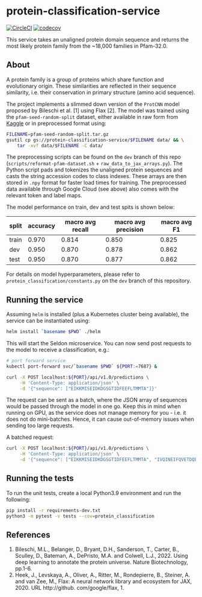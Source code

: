 # protein-classification-service

[![CircleCI](https://circleci.com/gh/BenTenmann/protein-classification-service/tree/main.svg?style=shield&circle-token=3b42235dd8a2f18865d981432d09730121915ec1)](https://circleci.com/gh/BenTenmann/protein-classification-service/tree/main)
[![codecov](https://codecov.io/gh/BenTenmann/protein-classification-service/branch/main/graph/badge.svg?token=XJYMGM5ZVK)](https://codecov.io/gh/BenTenmann/protein-classification-service)

This service takes an unaligned protein domain sequence and returns the most likely protein family from the ~18,000
families in Pfam-32.0.

## About

A protein family is a group of proteins which share function and evolutionary origin. These similarities are reflected
in their sequence similarity, i.e. their conservation in primary structure (amino acid sequence).

The project implements a slimmed down version of the `ProtCNN` model proposed by Bileschi et al. [1] using Flax [2]. The
model was trained using the `pfam-seed-random-split` dataset, either available in raw form from
[Kaggle](https://www.kaggle.com/datasets/googleai/pfam-seed-random-split) or in preprocessed format using:

```bash
FILENAME=pfam-seed-random-split.tar.gz
gsutil cp gs://protein-classification-service/$FILENAME data/ && \
    tar -xvf data/$FILENAME -C data/
```

The preprocessing scripts can be found on the `dev` branch of this repo (`scripts/reformat-pfam-dataset.sh` +
`raw_data_to_jax_arrays.py`). The Python script pads and tokenizes the unaligned protein sequences and casts the string
accession codes to class indexes. These arrays are then stored in `.npy` format for faster load times for training. The
preprocessed data available through Google Cloud (see above) also comes with the relevant token and label maps.

The model performance on train, dev and test spits is shown below:

| split | accuracy | macro avg recall | macro avg precision | macro avg F1 |
|-------|----------|------------------|---------------------|--------------|
| train | 0.970    | 0.814            | 0.850               | 0.825        |
| dev   | 0.950    | 0.870            | 0.878               | 0.862        |
| test  | 0.950    | 0.870            | 0.877               | 0.862        |

For details on model hyperparameters, please refer to `protein_classification/constants.py` on the `dev` branch of this
repository.

## Running the service

Assuming `helm` is installed (plus a Kubernetes cluster being available), the service can be instantiated using:

```bash
helm install `basename $PWD` ./helm
```
 
This will start the Seldon microservice. You can now send post requests to the model to receive a classification, e.g.:

```bash
# port forward service
kubectl port-forward svc/`basename $PWD` ${PORT:=7687} &

curl -X POST localhost:${PORT}/api/v1.0/predictions \
     -H 'Content-Type: application/json' \
     -d '{"sequence": ["EIKKMISEIDKDGSGTIDFEEFLTMMTA"]}'
```

The request can be sent as a batch, where the JSON array of sequences would be passed through the model in one go. Keep
this in mind when running on GPU, as the service does not manage memory for you - i.e. it does not do mini-batches.
Hence, it can cause out-of-memory issues when sending too large requests.

A batched request:

```bash
curl -X POST localhost:${PORT}/api/v1.0/predictions \
     -H 'Content-Type: application/json' \
     -d '{"sequence": ["EIKKMISEIDKDGSGTIDFEEFLTMMTA", "IVQINEIFQVETDQFTQLLDA"]}'  # send 2 sequences for inference
```

## Running the tests

To run the unit tests, create a local Python3.9 environment and run the following:

```bash
pip install -r requirements-dev.txt
python3 -m pytest -v tests --cov=protein_classification
```

## References

1. Bileschi, M.L., Belanger, D., Bryant, D.H., Sanderson, T., Carter, B., Sculley, D., Bateman, A., DePristo, M.A. and
Colwell, L.J., 2022. Using deep learning to annotate the protein universe. Nature Biotechnology, pp.1-6.
2. Heek, J., Levskaya, A., Oliver, A., Ritter, M., Rondepierre, B., Steiner, A. and van Zee, M., Flax: A neural network
library and ecosystem for JAX, 2020. URL http://github. com/google/flax, 1.